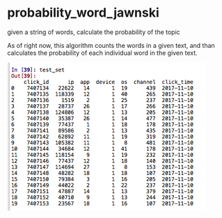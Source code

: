 # probability_word_jawnski
given a string of words, calculate the probability of the topic

As of right now, this algorithm counts the words in a given text, and than calculates the probability of each individual word in the given text.


![input](https://github.com/bnicholl/probability_word_jawnski/blob/master/Screen%20Shot%202018-05-07%20at%2011.15.08%20PM.png)

